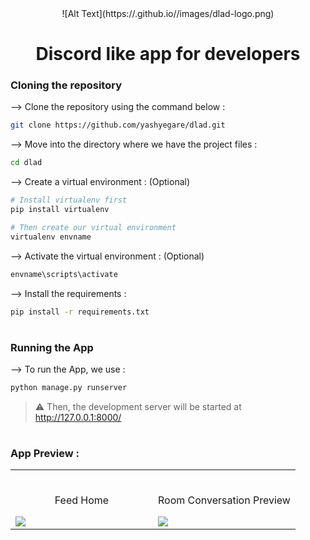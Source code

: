 <div align="center">
<!-- <img width="30%" src="https://github.com/yashyegare/content/blob/main/images/dlad-logo.png"> -->
![Alt Text](https://<yashyegare>.github.io/<content>/images/dlad-logo.png)




# Discord like app for developers
</div>

### Cloning the repository

--> Clone the repository using the command below :
```bash
git clone https://github.com/yashyegare/dlad.git

```

--> Move into the directory where we have the project files : 
```bash
cd dlad

```

--> Create a virtual environment : (Optional)
```bash
# Install virtualenv first
pip install virtualenv

# Then create our virtual environment
virtualenv envname

```

--> Activate the virtual environment : (Optional)
```bash
envname\scripts\activate

```

--> Install the requirements :
```bash
pip install -r requirements.txt

```

#

### Running the App

--> To run the App, we use :
```bash
python manage.py runserver

```

> ⚠ Then, the development server will be started at http://127.0.0.1:8000/

#

### App Preview :

<table width="100%"> 
<tr>
<td width="50%">      
&nbsp; 
<br>
<p align="center">
  Feed Home
</p>
<img src="https://github.com/yashyegare/images/blob/main/dlad-1.png">
</td> 
<td width="50%">
<br>
<p align="center">
  Room Conversation Preview
</p>
<img src="https://github.com/yashyegare/images/blob/main/dlad-2.png">  
</td>
</table>
